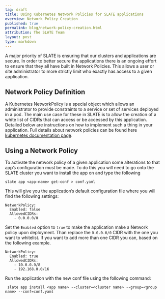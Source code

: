 ```yaml
---
tag: draft
title: Using Kubernetes Network Policies for SLATE applications
overview: Network Policy Creation
published: true
permalink: blog/network-policy-creation.html
attribution: The SLATE Team
layout: post
type: markdown
---
```


A major priority of SLATE is ensuring that our clusters and applications are secure. In order to better secure the applications there is an ongoing effort to ensure that they all have built in Network Policies. This allows a user or site administrator to more strictly limit who exactly has access to a given application.
<!--end_excerpt-->

## Network Policy Definition
A Kubernetes NetworkPolicy is a special object which allows an administrator to provide constraints to a service or set of services deployed in a pod. The main use case for these in SLATE is to allow the creation of a white list of CIDRs that can access or be accessed by this application. Detailed below are instructions on how to implement such a thing in your application. Full details about network policies can be found here [kubernetes documentation page](https://kubernetes.io/docs/concepts/services-networking/network-policies/).

## Using a Network Policy
To activate the network policy of a given application some alterations to that app’s configuration must be made. To do this you will need to go onto the SLATE cluster you want to install the app on and type the following 
            
    slate app <app-name> get-conf > conf.yaml
This will give you the application’s default configuration file where you will find the following settings:     

    NetworkPolicy:
      Enabled: false
      AllowedCIDRs: 
        - 0.0.0.0/0

Set the `Enabled` option to `true` to make the application make a Network policy upon deployment. Than replace the `0.0.0.0/0` CIDR with the one you want to whitelist. If you want to add more than one CIDR you can, based on the following example.

    NetworkPolicy:
      Enabled: true
      AllowedCIDRs: 
        - 10.0.0.0/8
        - 192.168.0.0/16

Run the application with the new conf file using the following command:

     slate app install <app name> --cluster=<cluster name> --group=<group name> --conf=conf.yaml

